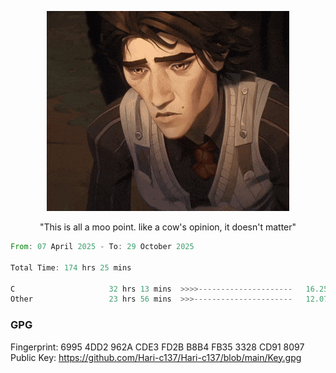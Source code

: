 <p align="center"> <img height="40%" src="https://github.com/Hari-c137/Hari-c137/blob/main/viktor-arcane.gif" /> </p> 
<p align="center"> "This is all a moo point. like a cow's opinion, it doesn't matter" </p>

<!--START_SECTION:waka-->

```rust
From: 07 April 2025 - To: 29 October 2025

Total Time: 174 hrs 25 mins

C                     32 hrs 13 mins  >>>>---------------------   16.25 %
Other                 23 hrs 56 mins  >>>----------------------   12.07 %
```

<!--END_SECTION:waka-->

### GPG <br />
Fingerprint:     6995 4DD2 962A CDE3 FD2B B8B4 FB35 3328 CD91 8097 <br />
Public Key:      https://github.com/Hari-c137/Hari-c137/blob/main/Key.gpg
